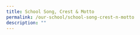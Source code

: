 ```yaml
---
title: School Song, Crest & Motto
permalink: /our-school/school-song-crest-n-motto
description: ""
---
```


